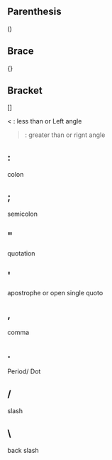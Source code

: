 ## Parenthesis
()

## Brace
{}

## Bracket
[]


< : less than or Left angle  
> : greater than or rignt angle

## :
colon

## ;
semicolon

## "
quotation

## '
apostrophe or open single quoto

## , 
comma

## .
Period/ Dot

## /
slash

## \ 
back slash
